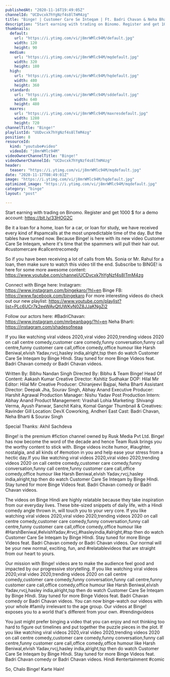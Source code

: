 ```yaml
---
publishedAt: "2020-11-16T19:49:05Z"
channelId: "UCDvcxk7hYgNzf4s8lTmM4zg"
title: "Binge! | Customer Care Se Inteqam | Ft. Badri Chavan & Neha Bharti"
description: "Start earning with trading on Binomo. Register and get 1000 $ for a demo account: https://bit.ly/33HOG2C\n\nBe it a loan for a home, loan for a car, or loan for study, we have received every kind of #spamcalls at the most unpredictable time of the day. But the tables have turned now. Because Binge! is here with its new video Customer Care Se Inteqam, where it's time that the spammers will pull their hair out. #customercare #callcentrecomedy\n\nSo if you have been receiving a lot of calls from Ms. Sonia or Mr. Rahul for a loan, then make sure to watch this video till the end. Subscribe to BINGE! is here for some more awesome content:  https://www.youtube.com/channel/UCDvcxk7hYgNzf4s8lTmM4zg\n\nConnect with Binge here:\nInstagram: https://www.instagram.com/bingekaro/?hl=en\nBinge FB: https://www.facebook.com/bingekaro\nFor more interesting videos do check out our new playlist: https://www.youtube.com/playlist?list=PLc6UCr7k2eeWAvQtUWKvN0Z8JJaKNgZi2\n\nFollow our actors here:\n#BadriChavan: https://www.instagram.com/mrbeanbagg/?hl=en\nNeha Bharti: https://instagram.com/shadesofneaa\n\nIf you like watching viral videos 2020,viral video 2020,trending videos 2020 on call centre comedy,customer care comedy,funny conversation,funny call centre,funny customer care call,office comedy,office humour like Harsh Beniwal,elvish Yadav,rvcj,hasley india,alright,tsp then do watch Customer Care Se Inteqam by Binge HIndi. Stay tuned for more Binge Videos feat. Badri Chavan comedy or Badri Chavan videos.\n\nWritten By: Bibhu Nandan Singh\nDirected By: Bibhu & Team Binge!\nHead Of Content: Aakash Kumar\nCreative Director: Kshitiz Sudhakar\nDOP: Hilal Mir\nEditor: Hilal Mir\nCreative Producer: Chiranjeevi Bajpai, Neha Bharti\nAssistant Director: Deepak Jha, Sourav Singh, Abhay Anand\nExecutive Producer: Harshit Agrawal\nProduction Manager: Nishu Yadav\nPost Production Intern: Abhay Anand\nProduct Management: Vrashali Lohia\nMarketing: Shivangi Verma, Ayush Panwar, Sanchit Kalra, Komal Gangar\nThumbnail & Creatives: Ravinder Gill\nLocation: DevX Coworking, Andheri East\nCast: Badri Chavan, Neha Bharti & Sourav Singh\n\nSpecial Thanks: Akhil Sachdeva\n\nBinge! is the premium #fiction channel owned by Rusk Media Pvt Ltd. Binge! has now become the word of the decade and hence Team Rusk brings you the worthy content to stick with. Binge videos incite humor, #laughter, nostalgia, and all kinds of #emotion in you and help ease your stress from a hectic day.If you like watching viral videos 2020,viral video 2020,trending videos 2020 on call centre comedy,customer care comedy,funny conversation,funny call centre,funny customer care call,office comedy,office humour like Harsh Beniwal,elvish Yadav,rvcj,hasley india,alright,tsp then do watch Customer Care Se Inteqam by Binge HIndi. Stay tuned for more Binge Videos feat. Badri Chavan comedy or Badri Chavan videos.\n\nThe videos on Binge Hindi are highly relatable because they take inspiration from our everyday lives. These bite-sized snippets of daily life, with a Hindi comedy angle thrown in, will touch you to your very core. If you like watching viral videos 2020,viral video 2020,trending videos 2020 on call centre comedy,customer care comedy,funny conversation,funny call centre,funny customer care call,office comedy,office humour like #HarshBeniwal,#elvishYadav,#rvcj,#hasleyindia,#alright,#tsp then do watch Customer Care Se Inteqam by Binge HIndi. Stay tuned for more Binge Videos feat. Badri Chavan comedy or Badri Chavan videos. Our normal will be your new normal, exciting, fun, and #relatablevideos that are straight from our heart to yours. \n\nOur mission with Binge! videos are to make the audience feel good and impacted by our progressive storytelling. If you like watching viral videos 2020,viral video 2020,trending videos 2020 on call centre comedy,customer care comedy,funny conversation,funny call centre,funny customer care call,office comedy,office humour like Harsh Beniwal,elvish Yadav,rvcj,hasley india,alright,tsp then do watch Customer Care Se Inteqam by Binge HIndi. Stay tuned for more Binge Videos feat. Badri Chavan comedy or Badri Chavan videos. You can now binge-watch our videos with your whole #family irrelevant to the age group. Our videos at Binge! exposes you to a world that's different from your own. #trendingvideos\n\nYou just might prefer binging a video that you can enjoy and not thinking too hard to figure out timelines and put together the puzzle pieces in the plot. If you like watching viral videos 2020,viral video 2020,trending videos 2020 on call centre comedy,customer care comedy,funny conversation,funny call centre,funny customer care call,office comedy,office humour like Harsh Beniwal,elvish Yadav,rvcj,hasley india,alright,tsp then do watch Customer Care Se Inteqam by Binge HIndi. Stay tuned for more Binge Videos feat. Badri Chavan comedy or Badri Chavan videos. Hindi #entertainment #comic  \n\nSo, Chalo Binge! Karte Hain!"
thumbnails:
  default:
    url: "https://i.ytimg.com/vi/j8mrWMlc94M/default.jpg"
    width: 120
    height: 90
  medium:
    url: "https://i.ytimg.com/vi/j8mrWMlc94M/mqdefault.jpg"
    width: 320
    height: 180
  high:
    url: "https://i.ytimg.com/vi/j8mrWMlc94M/hqdefault.jpg"
    width: 480
    height: 360
  standard:
    url: "https://i.ytimg.com/vi/j8mrWMlc94M/sddefault.jpg"
    width: 640
    height: 480
  maxres:
    url: "https://i.ytimg.com/vi/j8mrWMlc94M/maxresdefault.jpg"
    width: 1280
    height: 720
channelTitle: "Binge!"
playlistId: "UUDvcxk7hYgNzf4s8lTmM4zg"
position: 8
resourceId:
  kind: "youtube#video"
  videoId: "j8mrWMlc94M"
videoOwnerChannelTitle: "Binge!"
videoOwnerChannelId: "UCDvcxk7hYgNzf4s8lTmM4zg"
header:
  teaser: "https://i.ytimg.com/vi/j8mrWMlc94M/mqdefault.jpg"
date: "2020-11-17T08:49:01Z"
image: "https://i.ytimg.com/vi/j8mrWMlc94M/hqdefault.jpg"
optimized_image: "https://i.ytimg.com/vi/j8mrWMlc94M/mqdefault.jpg"
category: "binge"
layout: "post"

---
```

Start earning with trading on Binomo. Register and get 1000 $ for a demo account: https://bit.ly/33HOG2C

Be it a loan for a home, loan for a car, or loan for study, we have received every kind of #spamcalls at the most unpredictable time of the day. But the tables have turned now. Because Binge! is here with its new video Customer Care Se Inteqam, where it's time that the spammers will pull their hair out. #customercare #callcentrecomedy

So if you have been receiving a lot of calls from Ms. Sonia or Mr. Rahul for a loan, then make sure to watch this video till the end. Subscribe to BINGE! is here for some more awesome content:  https://www.youtube.com/channel/UCDvcxk7hYgNzf4s8lTmM4zg

Connect with Binge here:
Instagram: https://www.instagram.com/bingekaro/?hl=en
Binge FB: https://www.facebook.com/bingekaro
For more interesting videos do check out our new playlist: https://www.youtube.com/playlist?list=PLc6UCr7k2eeWAvQtUWKvN0Z8JJaKNgZi2

Follow our actors here:
#BadriChavan: https://www.instagram.com/mrbeanbagg/?hl=en
Neha Bharti: https://instagram.com/shadesofneaa

If you like watching viral videos 2020,viral video 2020,trending videos 2020 on call centre comedy,customer care comedy,funny conversation,funny call centre,funny customer care call,office comedy,office humour like Harsh Beniwal,elvish Yadav,rvcj,hasley india,alright,tsp then do watch Customer Care Se Inteqam by Binge HIndi. Stay tuned for more Binge Videos feat. Badri Chavan comedy or Badri Chavan videos.

Written By: Bibhu Nandan Singh
Directed By: Bibhu & Team Binge!
Head Of Content: Aakash Kumar
Creative Director: Kshitiz Sudhakar
DOP: Hilal Mir
Editor: Hilal Mir
Creative Producer: Chiranjeevi Bajpai, Neha Bharti
Assistant Director: Deepak Jha, Sourav Singh, Abhay Anand
Executive Producer: Harshit Agrawal
Production Manager: Nishu Yadav
Post Production Intern: Abhay Anand
Product Management: Vrashali Lohia
Marketing: Shivangi Verma, Ayush Panwar, Sanchit Kalra, Komal Gangar
Thumbnail & Creatives: Ravinder Gill
Location: DevX Coworking, Andheri East
Cast: Badri Chavan, Neha Bharti & Sourav Singh

Special Thanks: Akhil Sachdeva

Binge! is the premium #fiction channel owned by Rusk Media Pvt Ltd. Binge! has now become the word of the decade and hence Team Rusk brings you the worthy content to stick with. Binge videos incite humor, #laughter, nostalgia, and all kinds of #emotion in you and help ease your stress from a hectic day.If you like watching viral videos 2020,viral video 2020,trending videos 2020 on call centre comedy,customer care comedy,funny conversation,funny call centre,funny customer care call,office comedy,office humour like Harsh Beniwal,elvish Yadav,rvcj,hasley india,alright,tsp then do watch Customer Care Se Inteqam by Binge HIndi. Stay tuned for more Binge Videos feat. Badri Chavan comedy or Badri Chavan videos.

The videos on Binge Hindi are highly relatable because they take inspiration from our everyday lives. These bite-sized snippets of daily life, with a Hindi comedy angle thrown in, will touch you to your very core. If you like watching viral videos 2020,viral video 2020,trending videos 2020 on call centre comedy,customer care comedy,funny conversation,funny call centre,funny customer care call,office comedy,office humour like #HarshBeniwal,#elvishYadav,#rvcj,#hasleyindia,#alright,#tsp then do watch Customer Care Se Inteqam by Binge HIndi. Stay tuned for more Binge Videos feat. Badri Chavan comedy or Badri Chavan videos. Our normal will be your new normal, exciting, fun, and #relatablevideos that are straight from our heart to yours. 

Our mission with Binge! videos are to make the audience feel good and impacted by our progressive storytelling. If you like watching viral videos 2020,viral video 2020,trending videos 2020 on call centre comedy,customer care comedy,funny conversation,funny call centre,funny customer care call,office comedy,office humour like Harsh Beniwal,elvish Yadav,rvcj,hasley india,alright,tsp then do watch Customer Care Se Inteqam by Binge HIndi. Stay tuned for more Binge Videos feat. Badri Chavan comedy or Badri Chavan videos. You can now binge-watch our videos with your whole #family irrelevant to the age group. Our videos at Binge! exposes you to a world that's different from your own. #trendingvideos

You just might prefer binging a video that you can enjoy and not thinking too hard to figure out timelines and put together the puzzle pieces in the plot. If you like watching viral videos 2020,viral video 2020,trending videos 2020 on call centre comedy,customer care comedy,funny conversation,funny call centre,funny customer care call,office comedy,office humour like Harsh Beniwal,elvish Yadav,rvcj,hasley india,alright,tsp then do watch Customer Care Se Inteqam by Binge HIndi. Stay tuned for more Binge Videos feat. Badri Chavan comedy or Badri Chavan videos. Hindi #entertainment #comic  

So, Chalo Binge! Karte Hain!